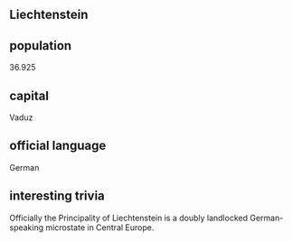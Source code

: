 ## Liechtenstein
##  population
36.925

##  capital
Vaduz
 
##  official language
German

##  interesting trivia
Officially the Principality of Liechtenstein is a doubly landlocked German-speaking microstate in Central Europe.

